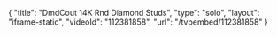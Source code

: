 {
    "title": "DmdCout 14K Rnd Diamond Studs",
    "type": "solo",
    "layout": "iframe-static",
    "videoId": "112381858",
    "url": "\/tvpembed\/112381858"
}
